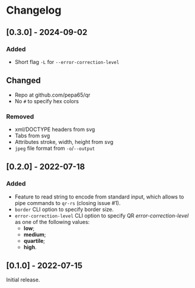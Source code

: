 # Changelog
## [0.3.0] - 2024-09-02
### Added
- Short flag `-L` for `--error-correction-level`
## Changed
- Repo at github.com/pepa65/qr
- No `#` to specify hex colors
### Removed
- xml/DOCTYPE headers from svg
- Tabs from svg
- Attributes stroke, width, height from svg
- `jpeg` file format from `-o`/`--output`

## [0.2.0] - 2022-07-18
### Added
- Feature to read string to encode from standard input, which allows to pipe
  commands to `qr-rs` (closing issue #1).
- `border` CLI option to specify border size.
- `error-correction-level` CLI option to specify QR *error-correction-level* as
  one of the following values:
  - **low**;
  - **medium**;
  - **quartile**;
  - **high**.

## [0.1.0] - 2022-07-15
Initial release.
